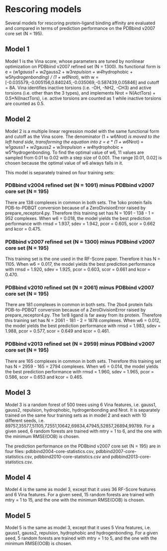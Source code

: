Rescoring models
================

Several models for rescoring protein-ligand binding affinity are evaluated and compared in terms of prediction performance on the PDBbind v2007 core set (N = 195).


Model 1
-------

Model 1 is the Vina score, whose parameters are tuned by nonlinear optimization on PDBbind v2007 refined set (N = 1300). Its functional form is e = (w1*gauss1 + w2*gauss2 + w3*repulsion + w4*hydrophobic + w5*hydrogenbonding) / (1 + w6*Nrot), with w = [-0.035579,-0.005156,0.840245,-0.035069,-0.587439,0.05846] and cutoff = 8A. Vina identifies inactive torsions (i.e. -OH, -NH2, -CH3) and active torsions (i.e. other than the 3 types), and implements Nrot = N(ActTors) + 0.5*N(InactTors), i.e. active torsions are counted as 1 while inactive torsions are counted as 0.5.


Model 2
-------

Model 2 is a multiple linear regression model with the same functional form and cutoff as the Vina score. The denominator (1 + w6*Nrot) is moved to the left hand side, transforming the equation into z = e * (1 + w6*Nrot) = w1*gauss1 + w2*gauss2 + w3*repulsion + w4*hydrophobic + w5*hydrogenbonding. To find the optimal value of w6, 11 values are sampled from 0.01 to 0.02 with a step size of 0.001. The range [0.01, 0.02] is chosen because the optimal value of w6 always falls in it.

This model is separately trained on four training sets:

### PDBbind v2004 refined set (N = 1091) minus PDBbind v2007 core set (N = 195)

There are 138 complexes in common in both sets. The 1oko protein fails PDB-to-PDBQT conversion because of a ZeroDivisionError raised by prepare_receptor4.py. Therefore this training set has N = 1091 - 138 - 1 = 952 complexes. When w6 = 0.018, the model yields the best prediction performance with rmsd = 1.937, sdev = 1.942, pcor = 0.605, scor = 0.662 and kcor = 0.475.

### PDBbind v2007 refined set (N = 1300) minus PDBbind v2007 core set (N = 195)

This training set is the one used in the RF-Score paper. Therefore it has N = 1105. When w6 = 0.017, the model yields the best prediction performance with rmsd = 1.920, sdev = 1.925, pcor = 0.603, scor = 0.661 and kcor = 0.470.

### PDBbind v2010 refined set (N = 2061) minus PDBbind v2007 core set (N = 195)

There are 181 complexes in common in both sets. The 2bo4 protein fails PDB-to-PDBQT conversion because of a ZeroDivisionError raised by prepare_receptor4.py. The 1xr8 ligand is far away from its protein. Therefore this training set has N = 2061 - 181 - 2 = 1878 complexes. When w6 = 0.012, the model yields the best prediction performance with rmsd = 1.983, sdev = 1.988, pcor = 0.577, scor = 0.649 and kcor = 0.461.

### PDBbind v2013 refined set (N = 2959) minus PDBbind v2007 core set (N = 195)

There are 165 complexes in common in both sets. Therefore this training set has N = 2959 - 165 = 2794 complexes. When w6 = 0.014, the model yields the best prediction performance with rmsd = 1.960, sdev = 1.965, pcor = 0.586, scor = 0.653 and kcor = 0.465.


Model 3
-------

Model 3 is a random forest of 500 trees using 6 Vina features, i.e. gauss1, gauss2, repulsion, hydrophobic, hydrogenbonding and Nrot. It is separately trained on the same four training sets as in model 2 and each with 10 different seeds, i.e. 89757,35577,51105,72551,10642,69834,47945,52857,26894,99789. For a given seed, 6 random forests are trained with mtry = 1 to 6, and the one with the minimum RMSE(OOB) is chosen.

The prediction performance on the PDBbind v2007 core set (N = 195) are in four files: pdbbind2004-core-statistics.csv, pdbbind2007-core-statistics.csv, pdbbind2010-core-statistics.csv and pdbbind2013-core-statistics.csv.


Model 4
-------

Model 4 is the same as model 3, except that it uses 36 RF-Score features and 6 Vina features. For a given seed, 15 random forests are trained with mtry = 1 to 15, and the one with the minimum RMSE(OOB) is chosen.


Model 5
-------

Model 5 is the same as model 3, except that it uses 5 Vina features, i.e. gauss1, gauss2, repulsion, hydrophobic and hydrogenbonding. For a given seed, 5 random forests are trained with mtry = 1 to 5, and the one with the minimum RMSE(OOB) is chosen.
